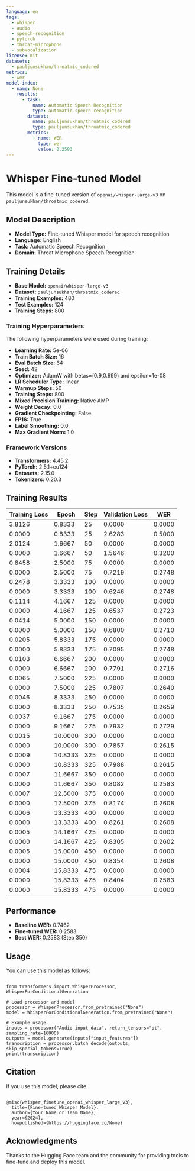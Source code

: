 ```yaml
---
language: en
tags:
  - whisper
  - audio
  - speech-recognition
  - pytorch
  - throat-microphone
  - subvocalization
license: mit
datasets:
  - pauljunsukhan/throatmic_codered
metrics:
  - wer
model-index:
  - name: None
    results:
      - task: 
          name: Automatic Speech Recognition
          type: automatic-speech-recognition
        dataset:
          name: pauljunsukhan/throatmic_codered
          type: pauljunsukhan/throatmic_codered
        metrics:
          - name: WER
            type: wer
            value: 0.2583
---
```


# Whisper Fine-tuned Model

This model is a fine-tuned version of `openai/whisper-large-v3` on `pauljunsukhan/throatmic_codered`.

## Model Description
- **Model Type:** Fine-tuned Whisper model for speech recognition
- **Language:** English
- **Task:** Automatic Speech Recognition
- **Domain:** Throat Microphone Speech Recognition

## Training Details
- **Base Model:** `openai/whisper-large-v3`
- **Dataset:** `pauljunsukhan/throatmic_codered`
- **Training Examples:** 480
- **Test Examples:** 124
- **Training Steps:** 800

### Training Hyperparameters
The following hyperparameters were used during training:
- **Learning Rate:** 5e-06
- **Train Batch Size:** 16
- **Eval Batch Size:** 64
- **Seed:** 42
- **Optimizer:** AdamW with betas=(0.9,0.999) and epsilon=1e-08
- **LR Scheduler Type:** linear
- **Warmup Steps:** 50
- **Training Steps:** 800
- **Mixed Precision Training:** Native AMP
- **Weight Decay:** 0.0
- **Gradient Checkpointing:** False
- **FP16:** True
- **Label Smoothing:** 0.0
- **Max Gradient Norm:** 1.0

### Framework Versions
- **Transformers:** 4.45.2
- **PyTorch:** 2.5.1+cu124
- **Datasets:** 2.15.0
- **Tokenizers:** 0.20.3

## Training Results
| Training Loss | Epoch | Step | Validation Loss | WER |
|--------------|--------|------|-----------------|-----|
| 3.8126 | 0.8333 | 25 | 0.0000 | 0.0000 |
| 0.0000 | 0.8333 | 25 | 2.6283 | 0.5000 |
| 2.0124 | 1.6667 | 50 | 0.0000 | 0.0000 |
| 0.0000 | 1.6667 | 50 | 1.5646 | 0.3200 |
| 0.8458 | 2.5000 | 75 | 0.0000 | 0.0000 |
| 0.0000 | 2.5000 | 75 | 0.7219 | 0.2748 |
| 0.2478 | 3.3333 | 100 | 0.0000 | 0.0000 |
| 0.0000 | 3.3333 | 100 | 0.6246 | 0.2748 |
| 0.1114 | 4.1667 | 125 | 0.0000 | 0.0000 |
| 0.0000 | 4.1667 | 125 | 0.6537 | 0.2723 |
| 0.0414 | 5.0000 | 150 | 0.0000 | 0.0000 |
| 0.0000 | 5.0000 | 150 | 0.6800 | 0.2710 |
| 0.0205 | 5.8333 | 175 | 0.0000 | 0.0000 |
| 0.0000 | 5.8333 | 175 | 0.7095 | 0.2748 |
| 0.0103 | 6.6667 | 200 | 0.0000 | 0.0000 |
| 0.0000 | 6.6667 | 200 | 0.7791 | 0.2716 |
| 0.0065 | 7.5000 | 225 | 0.0000 | 0.0000 |
| 0.0000 | 7.5000 | 225 | 0.7807 | 0.2640 |
| 0.0046 | 8.3333 | 250 | 0.0000 | 0.0000 |
| 0.0000 | 8.3333 | 250 | 0.7535 | 0.2659 |
| 0.0037 | 9.1667 | 275 | 0.0000 | 0.0000 |
| 0.0000 | 9.1667 | 275 | 0.7932 | 0.2729 |
| 0.0015 | 10.0000 | 300 | 0.0000 | 0.0000 |
| 0.0000 | 10.0000 | 300 | 0.7857 | 0.2615 |
| 0.0009 | 10.8333 | 325 | 0.0000 | 0.0000 |
| 0.0000 | 10.8333 | 325 | 0.7988 | 0.2615 |
| 0.0007 | 11.6667 | 350 | 0.0000 | 0.0000 |
| 0.0000 | 11.6667 | 350 | 0.8082 | 0.2583 |
| 0.0007 | 12.5000 | 375 | 0.0000 | 0.0000 |
| 0.0000 | 12.5000 | 375 | 0.8174 | 0.2608 |
| 0.0006 | 13.3333 | 400 | 0.0000 | 0.0000 |
| 0.0000 | 13.3333 | 400 | 0.8261 | 0.2608 |
| 0.0005 | 14.1667 | 425 | 0.0000 | 0.0000 |
| 0.0000 | 14.1667 | 425 | 0.8305 | 0.2602 |
| 0.0005 | 15.0000 | 450 | 0.0000 | 0.0000 |
| 0.0000 | 15.0000 | 450 | 0.8354 | 0.2608 |
| 0.0004 | 15.8333 | 475 | 0.0000 | 0.0000 |
| 0.0000 | 15.8333 | 475 | 0.8404 | 0.2583 |
| 0.0000 | 15.8333 | 475 | 0.0000 | 0.0000 |


## Performance
- **Baseline WER:** 0.7462
- **Fine-tuned WER:** 0.2583
- **Best WER:** 0.2583 (Step 350)

## Usage

You can use this model as follows:

<pre><code class="language-python">
from transformers import WhisperProcessor, WhisperForConditionalGeneration

# Load processor and model
processor = WhisperProcessor.from_pretrained("None")
model = WhisperForConditionalGeneration.from_pretrained("None")

# Example usage
inputs = processor("Audio input data", return_tensors="pt", sampling_rate=16000)
outputs = model.generate(inputs["input_features"])
transcription = processor.batch_decode(outputs, skip_special_tokens=True)
print(transcription)
</code></pre>

## Citation
If you use this model, please cite:

<pre><code class="language-bibtex">
@misc{whisper_finetune_openai_whisper_large_v3},
  title={Fine-tuned Whisper Model},
  author={Your Name or Team Name},
  year={2024},
  howpublished={https://huggingface.co/None}
</code></pre>

## Acknowledgments
Thanks to the Hugging Face team and the community for providing tools to fine-tune and deploy this model.
